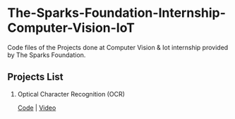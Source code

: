 # The-Sparks-Foundation-Internship-Computer-Vision-IoT
Code files of the Projects done at Computer Vision & Iot internship provided by The Sparks Foundation.

<h2> Projects List </h2>
<ol>
  <li> Optical Character Recognition (OCR) </li>
  <p><a href="https://github.com/MohamedMohy10/The-Sparks-Foundation-Internship-Computer-Vision-IoT/blob/master/Task1%20Optical%20Character%20Recognition%20(OCR)/OCR.ipynb">Code</a>   | <a href="https://www.youtube.com/watch?v=WzRy-7AYoVs&list=PLi93s66htlIFxwWo_WRz5xI5mrlATYd_K&index=1" rel="nofollow">Video</a></p>
  
  </ol>
